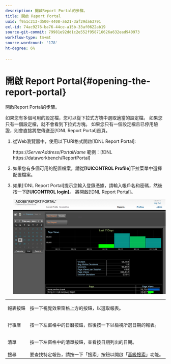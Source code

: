 ```yaml
---
description: 開啟Report Portal的步驟。
title: 開啟 Report Portal
uuid: f9a1c213-d500-4408-a621-3af29da63791
exl-id: 74ac9276-ba76-44ce-a15b-33af0622ab19
source-git-commit: 79981e92dd1c2e552f958716626a632ead940973
workflow-type: tm+mt
source-wordcount: '178'
ht-degree: 6%

---
```


# 開啟 Report Portal{#opening-the-report-portal}

開啟Report Portal的步驟。

如果您有多個可用的設定檔，您可以從下拉式方塊中選取適當的設定檔。 如果您只有一個設定檔，就不會看到下拉式方塊。 如果您只有一個設定檔且已停用驗證，則會直接將您傳送至[!DNL Report Portal]首頁。

1. 從Web瀏覽器中，使用以下URI格式開啟[!DNL Report Portal]:

   https://*ServerAddress*/*PortalName*
範例：[!DNL https://dataworkbench/ReportPortal]
1. 如果您有多個可用的配置檔案，請從&#x200B;**[!UICONTROL Profile]**&#x200B;下拉菜單中選擇配置檔案。
1. 如果[!DNL Report Portal]提示您輸入登錄憑據，請輸入帳戶名和密碼，然後按一下&#x200B;**[!UICONTROL login]**。 將開啟[!DNL Report Portal]。

   ![](assets/report_portal_home.png)

<table id="table_E68190C670684FA798B41702FC911827">
 <tbody>
  <tr>
   <td colname="col1"> 報表按鈕 </td>
   <td colname="col2"> <p>按一下視覺效果窗格上方的按鈕，以選取報表。 </p> </td>
  </tr>
  <tr>
   <td colname="col1"> 行事曆 </td>
   <td colname="col2"> <p>按一下左窗格中的<span class="uicontrol">日曆</span>按鈕，然後按一下以檢視所選日期的報表。 </p> </td>
  </tr>
  <tr>
   <td colname="col1"> 清單 </td>
   <td colname="col2"> <p>按一下左窗格中的<span class="uicontrol">清單</span>按鈕，查看按日期列出的日期。 </p> </td>
  </tr>
  <tr>
   <td colname="col1"> 搜尋 </td>
   <td colname="col2"> 要查找特定報告，請按一下「<span class="uicontrol">搜索</span>」按鈕以開啟「<a href="../../../home/c-rpt-oview/c-search-adv.md#concept-083b751e28b645ceaa4d9784d21f78ca">高級搜索</a>」功能。 </td>
  </tr>
 </tbody>
</table>

